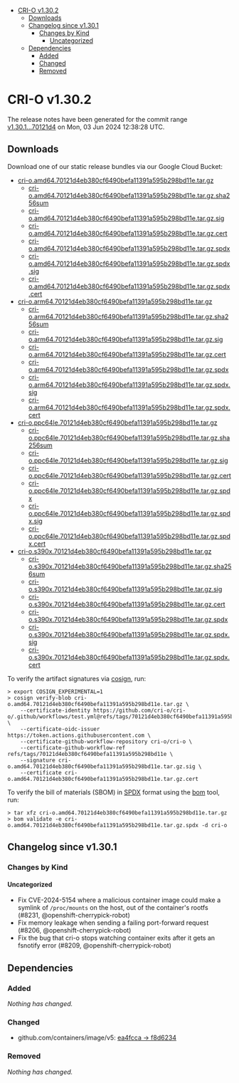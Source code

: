 - [CRI-O v1.30.2](#cri-o-v1302)
  - [Downloads](#downloads)
  - [Changelog since v1.30.1](#changelog-since-v1301)
    - [Changes by Kind](#changes-by-kind)
      - [Uncategorized](#uncategorized)
  - [Dependencies](#dependencies)
    - [Added](#added)
    - [Changed](#changed)
    - [Removed](#removed)

# CRI-O v1.30.2

The release notes have been generated for the commit range
[v1.30.1...70121d4](https://github.com/cri-o/cri-o/compare/v1.30.1...v1.30.2) on Mon, 03 Jun 2024 12:38:28 UTC.

## Downloads

Download one of our static release bundles via our Google Cloud Bucket:

- [cri-o.amd64.70121d4eb380cf6490befa11391a595b298bd11e.tar.gz](https://storage.googleapis.com/cri-o/artifacts/cri-o.amd64.70121d4eb380cf6490befa11391a595b298bd11e.tar.gz)
  - [cri-o.amd64.70121d4eb380cf6490befa11391a595b298bd11e.tar.gz.sha256sum](https://storage.googleapis.com/cri-o/artifacts/cri-o.amd64.70121d4eb380cf6490befa11391a595b298bd11e.tar.gz.sha256sum)
  - [cri-o.amd64.70121d4eb380cf6490befa11391a595b298bd11e.tar.gz.sig](https://storage.googleapis.com/cri-o/artifacts/cri-o.amd64.70121d4eb380cf6490befa11391a595b298bd11e.tar.gz.sig)
  - [cri-o.amd64.70121d4eb380cf6490befa11391a595b298bd11e.tar.gz.cert](https://storage.googleapis.com/cri-o/artifacts/cri-o.amd64.70121d4eb380cf6490befa11391a595b298bd11e.tar.gz.cert)
  - [cri-o.amd64.70121d4eb380cf6490befa11391a595b298bd11e.tar.gz.spdx](https://storage.googleapis.com/cri-o/artifacts/cri-o.amd64.70121d4eb380cf6490befa11391a595b298bd11e.tar.gz.spdx)
  - [cri-o.amd64.70121d4eb380cf6490befa11391a595b298bd11e.tar.gz.spdx.sig](https://storage.googleapis.com/cri-o/artifacts/cri-o.amd64.70121d4eb380cf6490befa11391a595b298bd11e.tar.gz.spdx.sig)
  - [cri-o.amd64.70121d4eb380cf6490befa11391a595b298bd11e.tar.gz.spdx.cert](https://storage.googleapis.com/cri-o/artifacts/cri-o.amd64.70121d4eb380cf6490befa11391a595b298bd11e.tar.gz.spdx.cert)
- [cri-o.arm64.70121d4eb380cf6490befa11391a595b298bd11e.tar.gz](https://storage.googleapis.com/cri-o/artifacts/cri-o.arm64.70121d4eb380cf6490befa11391a595b298bd11e.tar.gz)
  - [cri-o.arm64.70121d4eb380cf6490befa11391a595b298bd11e.tar.gz.sha256sum](https://storage.googleapis.com/cri-o/artifacts/cri-o.arm64.70121d4eb380cf6490befa11391a595b298bd11e.tar.gz.sha256sum)
  - [cri-o.arm64.70121d4eb380cf6490befa11391a595b298bd11e.tar.gz.sig](https://storage.googleapis.com/cri-o/artifacts/cri-o.arm64.70121d4eb380cf6490befa11391a595b298bd11e.tar.gz.sig)
  - [cri-o.arm64.70121d4eb380cf6490befa11391a595b298bd11e.tar.gz.cert](https://storage.googleapis.com/cri-o/artifacts/cri-o.arm64.70121d4eb380cf6490befa11391a595b298bd11e.tar.gz.cert)
  - [cri-o.arm64.70121d4eb380cf6490befa11391a595b298bd11e.tar.gz.spdx](https://storage.googleapis.com/cri-o/artifacts/cri-o.arm64.70121d4eb380cf6490befa11391a595b298bd11e.tar.gz.spdx)
  - [cri-o.arm64.70121d4eb380cf6490befa11391a595b298bd11e.tar.gz.spdx.sig](https://storage.googleapis.com/cri-o/artifacts/cri-o.arm64.70121d4eb380cf6490befa11391a595b298bd11e.tar.gz.spdx.sig)
  - [cri-o.arm64.70121d4eb380cf6490befa11391a595b298bd11e.tar.gz.spdx.cert](https://storage.googleapis.com/cri-o/artifacts/cri-o.arm64.70121d4eb380cf6490befa11391a595b298bd11e.tar.gz.spdx.cert)
- [cri-o.ppc64le.70121d4eb380cf6490befa11391a595b298bd11e.tar.gz](https://storage.googleapis.com/cri-o/artifacts/cri-o.ppc64le.70121d4eb380cf6490befa11391a595b298bd11e.tar.gz)
  - [cri-o.ppc64le.70121d4eb380cf6490befa11391a595b298bd11e.tar.gz.sha256sum](https://storage.googleapis.com/cri-o/artifacts/cri-o.ppc64le.70121d4eb380cf6490befa11391a595b298bd11e.tar.gz.sha256sum)
  - [cri-o.ppc64le.70121d4eb380cf6490befa11391a595b298bd11e.tar.gz.sig](https://storage.googleapis.com/cri-o/artifacts/cri-o.ppc64le.70121d4eb380cf6490befa11391a595b298bd11e.tar.gz.sig)
  - [cri-o.ppc64le.70121d4eb380cf6490befa11391a595b298bd11e.tar.gz.cert](https://storage.googleapis.com/cri-o/artifacts/cri-o.ppc64le.70121d4eb380cf6490befa11391a595b298bd11e.tar.gz.cert)
  - [cri-o.ppc64le.70121d4eb380cf6490befa11391a595b298bd11e.tar.gz.spdx](https://storage.googleapis.com/cri-o/artifacts/cri-o.ppc64le.70121d4eb380cf6490befa11391a595b298bd11e.tar.gz.spdx)
  - [cri-o.ppc64le.70121d4eb380cf6490befa11391a595b298bd11e.tar.gz.spdx.sig](https://storage.googleapis.com/cri-o/artifacts/cri-o.ppc64le.70121d4eb380cf6490befa11391a595b298bd11e.tar.gz.spdx.sig)
  - [cri-o.ppc64le.70121d4eb380cf6490befa11391a595b298bd11e.tar.gz.spdx.cert](https://storage.googleapis.com/cri-o/artifacts/cri-o.ppc64le.70121d4eb380cf6490befa11391a595b298bd11e.tar.gz.spdx.cert)
- [cri-o.s390x.70121d4eb380cf6490befa11391a595b298bd11e.tar.gz](https://storage.googleapis.com/cri-o/artifacts/cri-o.s390x.70121d4eb380cf6490befa11391a595b298bd11e.tar.gz)
  - [cri-o.s390x.70121d4eb380cf6490befa11391a595b298bd11e.tar.gz.sha256sum](https://storage.googleapis.com/cri-o/artifacts/cri-o.s390x.70121d4eb380cf6490befa11391a595b298bd11e.tar.gz.sha256sum)
  - [cri-o.s390x.70121d4eb380cf6490befa11391a595b298bd11e.tar.gz.sig](https://storage.googleapis.com/cri-o/artifacts/cri-o.s390x.70121d4eb380cf6490befa11391a595b298bd11e.tar.gz.sig)
  - [cri-o.s390x.70121d4eb380cf6490befa11391a595b298bd11e.tar.gz.cert](https://storage.googleapis.com/cri-o/artifacts/cri-o.s390x.70121d4eb380cf6490befa11391a595b298bd11e.tar.gz.cert)
  - [cri-o.s390x.70121d4eb380cf6490befa11391a595b298bd11e.tar.gz.spdx](https://storage.googleapis.com/cri-o/artifacts/cri-o.s390x.70121d4eb380cf6490befa11391a595b298bd11e.tar.gz.spdx)
  - [cri-o.s390x.70121d4eb380cf6490befa11391a595b298bd11e.tar.gz.spdx.sig](https://storage.googleapis.com/cri-o/artifacts/cri-o.s390x.70121d4eb380cf6490befa11391a595b298bd11e.tar.gz.spdx.sig)
  - [cri-o.s390x.70121d4eb380cf6490befa11391a595b298bd11e.tar.gz.spdx.cert](https://storage.googleapis.com/cri-o/artifacts/cri-o.s390x.70121d4eb380cf6490befa11391a595b298bd11e.tar.gz.spdx.cert)

To verify the artifact signatures via [cosign](https://github.com/sigstore/cosign), run:

```console
> export COSIGN_EXPERIMENTAL=1
> cosign verify-blob cri-o.amd64.70121d4eb380cf6490befa11391a595b298bd11e.tar.gz \
    --certificate-identity https://github.com/cri-o/cri-o/.github/workflows/test.yml@refs/tags/70121d4eb380cf6490befa11391a595b298bd11e \
    --certificate-oidc-issuer https://token.actions.githubusercontent.com \
    --certificate-github-workflow-repository cri-o/cri-o \
    --certificate-github-workflow-ref refs/tags/70121d4eb380cf6490befa11391a595b298bd11e \
    --signature cri-o.amd64.70121d4eb380cf6490befa11391a595b298bd11e.tar.gz.sig \
    --certificate cri-o.amd64.70121d4eb380cf6490befa11391a595b298bd11e.tar.gz.cert
```

To verify the bill of materials (SBOM) in [SPDX](https://spdx.org) format using the [bom](https://sigs.k8s.io/bom) tool, run:

```console
> tar xfz cri-o.amd64.70121d4eb380cf6490befa11391a595b298bd11e.tar.gz
> bom validate -e cri-o.amd64.70121d4eb380cf6490befa11391a595b298bd11e.tar.gz.spdx -d cri-o
```

## Changelog since v1.30.1

### Changes by Kind

#### Uncategorized
 - Fix CVE-2024-5154 where a malicious container image could make a symlink of `/proc/mounts` on the host, out of the container's rootfs (#8231, @openshift-cherrypick-robot)
 - Fix memory leakage when sending a failing port-forward request (#8206, @openshift-cherrypick-robot)
 - Fix the bug that cri-o stops watching container exits after it gets an fsnotify error (#8209, @openshift-cherrypick-robot)

## Dependencies

### Added
_Nothing has changed._

### Changed
- github.com/containers/image/v5: [ea4fcca → f8d6234](https://github.com/containers/image/compare/ea4fcca...f8d6234)

### Removed
_Nothing has changed._
